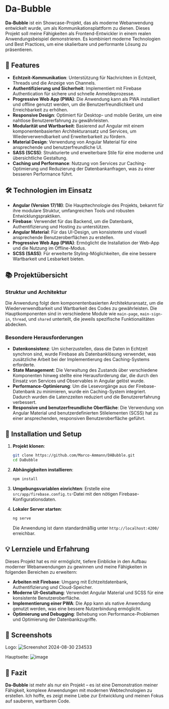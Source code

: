 
# Da-Bubble

**Da-Bubble** ist ein Showcase-Projekt, das als moderne Webanwendung entwickelt wurde, um als Kommunikationsplattform zu dienen. Dieses Projekt soll meine Fähigkeiten als Frontend-Entwickler in einem realen Anwendungsbeispiel demonstrieren. Es kombiniert moderne Technologien und Best Practices, um eine skalierbare und performante Lösung zu präsentieren.

## 🚀 Features

- **Echtzeit-Kommunikation**: Unterstützung für Nachrichten in Echtzeit, Threads und die Anzeige von Channels.
- **Authentifizierung und Sicherheit**: Implementiert mit Firebase Authentication für sichere und schnelle Anmeldeprozesse.
- **Progressive Web App (PWA)**: Die Anwendung kann als PWA installiert und offline genutzt werden, um die Benutzerfreundlichkeit und Erreichbarkeit zu erhöhen.
- **Responsive Design**: Optimiert für Desktop- und mobile Geräte, um eine nahtlose Benutzererfahrung zu gewährleisten.
- **Modularität und Wartbarkeit**: Basierend auf Angular mit einem komponentenbasierten Architekturansatz und Services, um Wiederverwendbarkeit und Erweiterbarkeit zu fördern.
- **Material Design**: Verwendung von Angular Material für eine ansprechende und benutzerfreundliche UI.
- **SASS (SCSS)**: Strukturierte und erweiterbare Stile für eine moderne und übersichtliche Gestaltung.
- **Caching und Performance**: Nutzung von Services zur Caching-Optimierung und Reduzierung der Datenbankanfragen, was zu einer besseren Performance führt.

## 🛠️ Technologien im Einsatz

- **Angular (Version 17/18)**: Die Haupttechnologie des Projekts, bekannt für ihre modulare Struktur, umfangreichen Tools und robusten Entwicklungspraktiken.
- **Firebase**: Verwendet für das Backend, um die Datenbank, Authentifizierung und Hosting zu unterstützen.
- **Angular Material**: Für das UI-Design, um konsistente und visuell ansprechende Benutzeroberflächen zu erstellen.
- **Progressive Web App (PWA)**: Ermöglicht die Installation der Web-App und die Nutzung im Offline-Modus.
- **SCSS (SASS)**: Für erweiterte Styling-Möglichkeiten, die eine bessere Wartbarkeit und Lesbarkeit bieten.

## 📚 Projektübersicht

### Struktur und Architektur
Die Anwendung folgt dem komponentenbasierten Architekturansatz, um die Wiederverwendbarkeit und Wartbarkeit des Codes zu gewährleisten. Die Hauptkomponenten sind in verschiedene Module wie `main-page`, `main-sign-in`, `thread`, und `shared` unterteilt, die jeweils spezifische Funktionalitäten abdecken.

### Besondere Herausforderungen
- **Datenkonsistenz**: Um sicherzustellen, dass die Daten in Echtzeit synchron sind, wurde Firebase als Datenbanklösung verwendet, was zusätzliche Arbeit bei der Implementierung des Caching-Systems erforderte.
- **State Management**: Die Verwaltung des Zustands über verschiedene Komponenten hinweg stellte eine Herausforderung dar, die durch den Einsatz von Services und Observables in Angular gelöst wurde.
- **Performance-Optimierung**: Um die Lesevorgänge aus der Firebase-Datenbank zu minimieren, wurde ein Caching-System integriert. Dadurch wurden die Latenzzeiten reduziert und die Benutzererfahrung verbessert.
- **Responsive und benutzerfreundliche Oberfläche**: Die Verwendung von Angular Material und benutzerdefinierten Stilelementen (SCSS) hat zu einer ansprechenden, responsiven Benutzeroberfläche geführt.

## 🔧 Installation und Setup

1. **Projekt klonen**:
   ```bash
   git clone https://github.com/Marco-Ammann/DABubble.git
   cd DaBubble
   ```

2. **Abhängigkeiten installieren**:
   ```bash
   npm install
   ```

3. **Umgebungsvariablen einrichten**:
   Erstelle eine `src/app/firebase.config.ts`-Datei mit den nötigen Firebase-Konfigurationsdaten.

4. **Lokaler Server starten**:
   ```bash
   ng serve
   ```
   Die Anwendung ist dann standardmäßig unter `http://localhost:4200/` erreichbar.

## 💡 Lernziele und Erfahrung

Dieses Projekt hat es mir ermöglicht, tiefere Einblicke in den Aufbau moderner Webanwendungen zu gewinnen und meine Fähigkeiten in folgenden Bereichen zu erweitern:

- **Arbeiten mit Firebase**: Umgang mit Echtzeitdatenbank, Authentifizierung und Cloud-Speicher.
- **Moderne UI-Gestaltung**: Verwendet Angular Material und SCSS für eine konsistente Benutzeroberfläche.
- **Implementierung einer PWA**: Die App kann als native Anwendung genutzt werden, was eine bessere Nutzerbindung ermöglicht.
- **Optimierung und Debugging**: Behebung von Performance-Problemen und Optimierung der Datenbankzugriffe.

## 📸 Screenshots
Logo:
![Screenshot 2024-08-30 234533](https://github.com/user-attachments/assets/ae825e81-9c79-4375-b5c8-9aa91ef4e629)

Hauptseite:
![image](https://github.com/user-attachments/assets/bc02e527-0b14-468c-a843-be557cb07b0f)



## 📝 Fazit

**Da-Bubble** ist mehr als nur ein Projekt – es ist eine Demonstration meiner Fähigkeit, komplexe Anwendungen mit modernen Webtechnologien zu erstellen. Ich hoffe, es zeigt meine Liebe zur Entwicklung und meinen Fokus auf sauberen, wartbaren Code.
